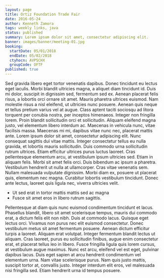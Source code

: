```yaml
---
layout: page
title: Ortiz Foundation Trade Fair
date: 2016-05-24
author: Kenneth Zamora
tags: weekly links, java
status: published
summary: Lorem ipsum dolor sit amet, consectetur adipiscing elit.
banner: images/banner/meeting-01.jpg
booking:
  startDate: 05/01/2018
  endDate: 05/02/2018
  ctyhocn: AVPSCHX
  groupCode: OFTF
published: true
---
```

Sed gravida libero eget tortor venenatis dapibus. Donec tincidunt eu lectus eget iaculis. Morbi blandit ultricies magna, a aliquet diam tincidunt id. Duis mi dolor, suscipit in dignissim sed, fermentum sed ex. Aenean placerat felis risus, a lobortis orci ornare sit amet. Mauris pharetra ultrices euismod. Nam molestie risus a nisl eleifend, ut ultricies nunc posuere. Aenean quis neque et tellus pretium varius vel at augue. Class aptent taciti sociosqu ad litora torquent per conubia nostra, per inceptos himenaeos. Integer non fringilla lorem. Proin blandit sollicitudin orci et sollicitudin. Aliquam eleifend magna justo, vel elementum libero interdum ac. Maecenas in vehicula nunc, vitae facilisis massa. Maecenas mi mi, dapibus vitae nunc nec, placerat mattis ante. Lorem ipsum dolor sit amet, consectetur adipiscing elit.
Nunc consequat sagittis dui vitae mattis. Integer consectetur tellus eu nulla gravida, et lobortis mauris sollicitudin. Duis commodo urna sollicitudin rutrum ultrices. Etiam efficitur ultrices purus luctus laoreet. Cras pellentesque elementum arcu, at vestibulum ipsum ultricies sed. Etiam in aliquam felis. Morbi sit amet felis orci. Duis bibendum ac ipsum a pharetra. Vestibulum hendrerit ut nulla at ullamcorper. Cras vitae venenatis sem. Nullam malesuada vulputate dignissim. Morbi diam ex, posuere ut placerat quis, elementum nec magna. Curabitur lobortis vestibulum tincidunt. Donec ante lectus, laoreet quis ligula nec, viverra ultricies velit.

* Ut sed erat in tortor mattis mattis sed ac magna
* Fusce sit amet eros in libero rutrum sagittis.

Pellentesque at diam quis nunc euismod condimentum tincidunt et lacus. Phasellus blandit, libero sit amet scelerisque tempus, mauris dui commodo erat, a dictum felis elit non nibh. Duis at commodo lacus. Quisque eget lectus orci. Vivamus non purus nec elit euismod consectetur. Donec vestibulum metus sit amet fermentum posuere. Aenean dictum efficitur turpis a laoreet. Aliquam erat volutpat. Integer fermentum blandit lectus ut aliquam. Cras laoreet, purus eu sollicitudin finibus, augue enim consectetur erat, et placerat tellus leo in libero.
Fusce fringilla ligula quis lorem cursus, at vestibulum augue maximus. Nunc est arcu, eleifend vel est eget, pulvinar dapibus lacus. Duis eget sapien at arcu hendrerit condimentum vel elementum urna. Nam vitae scelerisque purus. Nam quis justo mattis, suscipit tortor at, convallis justo. Integer interdum elit eros, vel malesuada nisi fringilla sed. Etiam hendrerit urna id tempus posuere.
